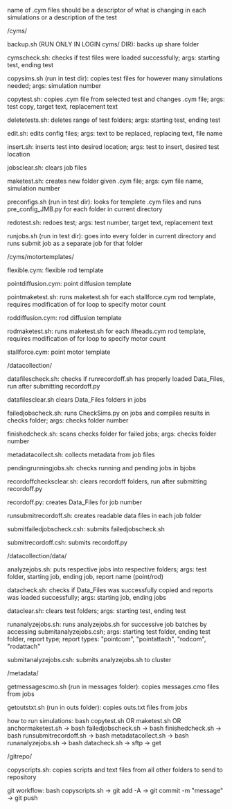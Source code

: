 name of .cym files should be a descriptor of what is changing in each simulations or a description of the test

/cyms/

backup.sh (RUN ONLY IN LOGIN cyms/ DIR):
backs up share folder

cymscheck.sh:
checks if test files were loaded successfully;
args: starting test, ending test

copysims.sh (run in test dir):
copies test files for however many simulations needed;
args: simulation number

copytest.sh: 
copies .cym file from selected test and changes .cym file;
args: test copy, target text, replacement text

deletetests.sh:
deletes range of test folders;
args: starting test, ending test

edit.sh:
edits config files;
args: text to be replaced, replacing text, file name

insert.sh:
inserts test into desired location;
args: test to insert, desired test location

jobsclear.sh:
clears job files

maketest.sh: 
creates new folder given .cym file;
args: cym file name, simulation number

preconfigs.sh (run in test dir):
looks for templete .cym files and runs pre_config_JMB.py for each folder in current directory

redotest.sh: 
redoes test;
args: test number, target text, replacement text

runjobs.sh (run in test dir):
goes into every folder in current directory and runs submit job as a separate job for that folder

/cyms/motortemplates/

flexible.cym:
flexible rod template

pointdiffusion.cym:
point diffusion template

pointmaketest.sh:
runs maketest.sh for each stallforce.cym rod template, requires modification of for loop to specify motor count

roddiffusion.cym:
rod diffusion template

rodmaketest.sh:
runs maketest.sh for each #heads.cym rod template, requires modification of for loop to specify motor count

stallforce.cym:
point motor template

/datacollection/

datafilescheck.sh:
checks if runrecordoff.sh has properly loaded Data_Files, run after submitting recordoff.py 

datafilesclear.sh
clears Data_Files folders in jobs

failedjobscheck.sh:
runs CheckSims.py on jobs and compiles results in checks folder;
args: checks folder number

finishedcheck.sh:
scans checks folder for failed jobs;
args: checks folder number

metadatacollect.sh:
collects metadata from job files

pendingrunningjobs.sh:
checks running and pending jobs in bjobs

recordoffchecksclear.sh:
clears recordoff folders, run after submitting recordoff.py

recordoff.py:
creates Data_Files for job number

runsubmitrecordoff.sh:
creates readable data files in each job folder

submitfailedjobscheck.csh:
submits failedjobscheck.sh

submitrecordoff.csh:
submits recordoff.py

/datacollection/data/

analyzejobs.sh: 
puts respective jobs into respective folders;
args: test folder, starting job, ending job, report name (point/rod) 

datacheck.sh:
checks if Data_Files was successfully copied and reports was loaded successfully;
args: starting job, ending jobs

dataclear.sh:
clears test folders;
args: starting test, ending test

runanalyzejobs.sh:
runs analyzejobs.sh for successive job batches by accessing submitanalyzejobs.csh;
args: starting test folder, ending test folder, report type;
report types: "pointcom", "pointattach", "rodcom", "rodattach"

submitanalyzejobs.csh:
submits analyzejobs.sh to cluster

/metadata/

getmessagescmo.sh (run in messages folder):
copies messages.cmo files from jobs

getoutstxt.sh (run in outs folder):
copies outs.txt files from jobs

how to run simulations:
bash copytest.sh OR maketest.sh OR anchormaketest.sh -> bash failedjobscheck.sh -> bash finishedcheck.sh ->
bash runsubmitrecordoff.sh -> bash metadatacollect.sh -> bash runanalyzejobs.sh -> bash datacheck.sh ->
sftp -> get

/gitrepo/

copyscripts.sh:
copies scripts and text files from all other folders to send to repository

git workflow:
bash copyscripts.sh -> git add -A -> git commit -m "message" -> git push
